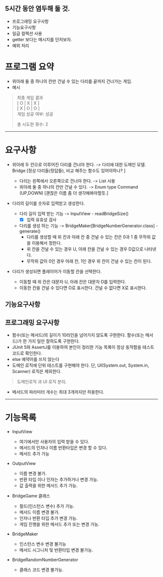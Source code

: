 ## 5시간 동안 염두해 둘 것.
- 프로그래밍 요구사항
- 기능요구사항
- 일급 컬렉션 사용
- getter 보다는 메시지를 던저보자.
- 예외 처리
# 프로그램 요약
- 위아래 둘 중 하나의 칸만 건널 수 있는 다리를 끝까지 건너가는 게임.
- 예시 
> 최종 게임 결과<br>
[ O | X | X ] <br>
[ X | O | O ] <br>
>게임 성공 여부: 성공
> 
>총 시도한 횟수: 2
---
# 요구사항
- 위아래 두 칸으로 이루어진 다리를 건너야 한다. -> 다리에 대한 도메인 모델. Bridge [정상 다리들(정답들), 비교 해주는 함수도 있어야하나? ]
  - 다리는 왼쪽에서 오른쪽으로 건너야 한다. -> List 사용
  - 위아래 둘 중 하나의 칸만 건널 수 있다. -> Enum type Command (UP,DOWN) [괜찮은 이름 좀 더 생각해봐야할듯.]
  
- 다리의 길이를 숫자로 입력받고 생성한다. 
  - 다리 길이 입력 받는 기능 -> InputView - readBridgeSize()
    - [X] 입력 유효성 검사
  - 다리를 생성 하는 기능 -> BridgeMaker[BridgeNumberGenerator.class] - generate()
    - 다리를 생성할 때 위 칸과 아래 칸 중 건널 수 있는 칸은 0과 1 중 무작위 값을 이용해서 정한다.
    - 위 칸을 건널 수 있는 경우 U, 아래 칸을 건널 수 있는 경우 D값으로 나타낸다.
    - 무작위 값이 0인 경우 아래 칸, 1인 경우 위 칸이 건널 수 있는 칸이 된다.

- 다리가 생성되면 플레이어가 이동할 칸을 선택한다.
  - 이동할 때 위 칸은 대문자 U, 아래 칸은 대문자 D를 입력한다.
  - 이동한 칸을 건널 수 있다면 O로 표시한다. 건널 수 없다면 X로 표시한다.

## 기능요구사항
## 프로그래밍 요구사항
- 함수(또는 메서드)의 길이가 10라인을 넘어가지 않도록 구현한다. 함수(또는 메서드)가 한 가지 일만 잘하도록 구현한다.
- JUnit 5와 AssertJ를 이용하여 본인이 정리한 기능 목록이 정상 동작함을 테스트 코드로 확인한다.
- else 예약어를 쓰지 않는다
- 도메인 로직에 단위 테스트를 구현해야 한다. 단, UI(System.out, System.in, Scanner) 로직은 제외한다. 
> 도메인로직 과 UI 로직 분리.
- 메서드의 파라미터 개수는 최대 3개까지만 허용한다.
---
# 기능목록

- InputView 
  - 여기에서만 사용자의 입력 받을 수 있다.
  - 메서드의 인자나 이름 반환타입은 변경 할 수 있다.
  - 메서드 추가 가능

- OutputView
  - 이름 변경 불가.
  - 반환 타입 이나 인자는 추가하거나 변경 가능.
  - 값 출력을 위한 메서드 추가 가능.

- BridgeGame 클래스
  - 필드(인스턴스 변수) 추가 가능.
  - 메서드 이름 변경 불가.
  - 인자나 반환 타입 추가 변경 가능.
  - 게임 진행을 위한 메서드 추가 또는 변경 가능.

- BridgeMaker
  - 인스턴스 변수 변경 불가능
  - 메서드 시그니처 및 반환타입 변경 불가능.
- BridgeRandomNumberGenerator
  - 클래스 코드 변경 불가능.